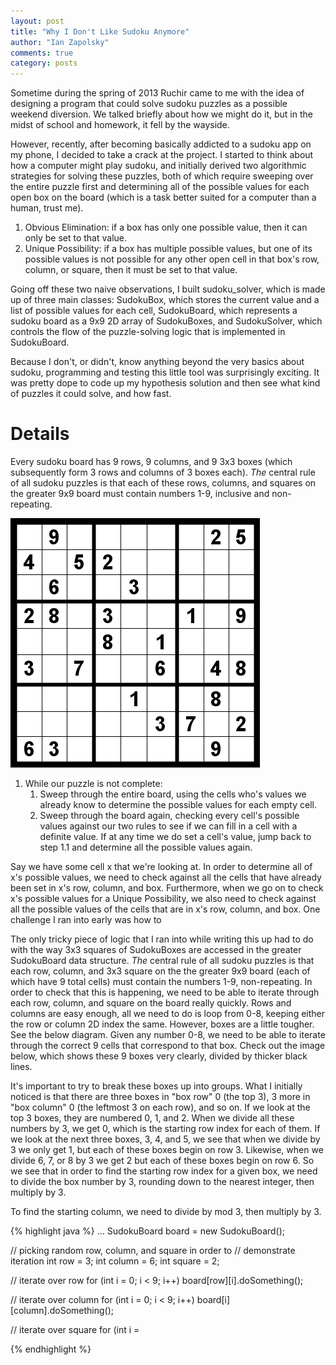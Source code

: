 ```yaml
---
layout: post
title: "Why I Don't Like Sudoku Anymore"
author: "Ian Zapolsky"
comments: true
category: posts
---
```


Sometime during the spring of 2013 Ruchir came to me with the idea of designing a program that could
solve sudoku puzzles as a possible weekend diversion. We talked briefly about how we might do it,
but in the midst of school and homework, it fell by the wayside.

However, recently, after becoming basically addicted to a sudoku app on my phone, I decided to take a 
crack at the project. I started to think about how a computer might play sudoku, and initially derived
two algorithmic strategies for solving these puzzles, both of which require sweeping over the entire
puzzle first and determining all of the possible values for each open box on the board (which is a task 
better suited for a computer than a human, trust me).

1. Obvious Elimination: if a box has only one possible value, then it can only be set to that value.
2. Unique Possibility: if a box has multiple possible values, but one of its possible values is not 
possible for any other open cell in that box's row, column, or square, then it must be set to that value.

Going off these two naive observations, I built sudoku\_solver, which is made up of three main classes:
SudokuBox, which stores the current value and a list of possible values for each cell, SudokuBoard, which 
represents a sudoku board as a 9x9 2D array of SudokuBoxes, and SudokuSolver, which controls the flow of
the puzzle-solving logic that is implemented in SudokuBoard. 

Because I don't, or didn't, know anything beyond the very basics about sudoku, programming and testing 
this little tool was surprisingly exciting. It was pretty dope to code up my hypothesis solution and then
see what kind of puzzles it could solve, and how fast. 

Details
=======

Every sudoku board has 9 rows, 9 columns, and 9 3x3 boxes (which subsequently form 3 rows and columns of
3 boxes each).  *The* central rule of all sudoku puzzles is that each of these rows, columns, and squares 
on the greater 9x9 board must contain numbers 1-9, inclusive and non-repeating. 

![sudoku](/images/sudoku.png)

1. While our puzzle is not complete:
	1. Sweep through the entire board, using the cells who's values we already know to determine the 
	possible values for each empty cell.
	2. Sweep through the board again, checking every cell's possible values against our two rules to 
	see if we can fill in a cell with a definite value. If at any time we do set a cell's value, 
	jump back to step 1.1 and determine all the possible values again.



Say we have some cell x that we're looking at. In order to determine all of x's possible values, we need 
to check against all the cells that have already been set in x's row, column, and box. Furthermore, when 
we go on to check x's possible values for a Unique Possibility, we also need to check against all the
possible values of the cells that are in x's row, column, and box. One challenge I ran into early was
how to 

The only tricky piece of logic that I ran into while writing this up had to do with the way 3x3 squares of
SudokuBoxes are accessed in the greater SudokuBoard data structure. *The* central rule of all
sudoku puzzles is that each row, column, and 3x3 square on the the greater 9x9 board (each of which 
have 9 total cells) must contain the numbers 1-9, non-repeating. In order to check that this is happening, we need
to be able to iterate through each row, column, and square on the board really quickly. Rows and columns are
easy enough, all we need to do is loop from 0-8, keeping either the row or column 2D index the same. However,
boxes are a little tougher. See the below diagram. Given any number 0-8, we need to be able to iterate through
the correct 9 cells that correspond to that box. Check out the image below, which shows these 9 boxes very clearly,
divided by thicker black lines.


It's important to try to break these boxes up into groups. What I initially noticed is that there are three 
boxes in "box row" 0 (the top 3), 3 more in "box column" 0 (the leftmost 3 on each row), and so on. If we look
at the top 3 boxes, they are numbered 0, 1, and 2. When we divide all these numbers by 3, we get 0, which is
the starting row index for each of them. If we look at the next three boxes, 3, 4, and 5, we see that when we
divide by 3 we only get 1, but each of these boxes begin on row 3. Likewise, when we divide 6, 7, or 8 by 3 
we get 2 but each of these boxes begin on row 6. So we see that in order to find the starting row index for
a given box, we need to divide the box number by 3, rounding down to the nearest integer, then multiply by 3.

To find the starting column, we need to divide by mod 3, then multiply by 3.   


{% highlight java %}
...
SudokuBoard board = new SudokuBoard();

// picking random row, column, and square in order to
// demonstrate iteration
int row = 3;
int column = 6;
int square = 2;	

// iterate over row
for (int i = 0; i < 9; i++)
	board[row][i].doSomething();

// iterate over column
for (int i = 0; i < 9; i++)
	board[i][column].doSomething();

// iterate over square
for (int i = 

{% endhighlight %}

			






